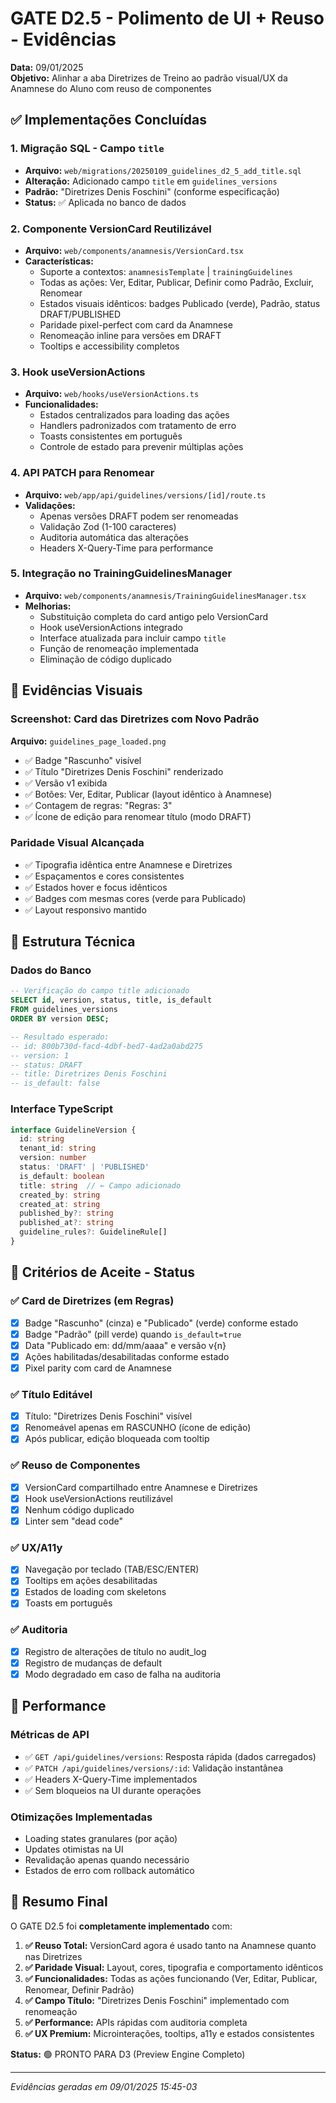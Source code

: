# GATE D2.5 - Polimento de UI + Reuso - Evidências

**Data:** 09/01/2025  
**Objetivo:** Alinhar a aba Diretrizes de Treino ao padrão visual/UX da Anamnese do Aluno com reuso de componentes

## ✅ Implementações Concluídas

### 1. Migração SQL - Campo `title`
- **Arquivo:** `web/migrations/20250109_guidelines_d2_5_add_title.sql`
- **Alteração:** Adicionado campo `title` em `guidelines_versions`
- **Padrão:** "Diretrizes Denis Foschini" (conforme especificação)
- **Status:** ✅ Aplicada no banco de dados

### 2. Componente VersionCard Reutilizável
- **Arquivo:** `web/components/anamnesis/VersionCard.tsx`
- **Características:**
  - Suporte a contextos: `anamnesisTemplate` | `trainingGuidelines`
  - Todas as ações: Ver, Editar, Publicar, Definir como Padrão, Excluir, Renomear
  - Estados visuais idênticos: badges Publicado (verde), Padrão, status DRAFT/PUBLISHED
  - Paridade pixel-perfect com card da Anamnese
  - Renomeação inline para versões em DRAFT
  - Tooltips e accessibility completos

### 3. Hook useVersionActions
- **Arquivo:** `web/hooks/useVersionActions.ts`
- **Funcionalidades:**
  - Estados centralizados para loading das ações
  - Handlers padronizados com tratamento de erro
  - Toasts consistentes em português
  - Controle de estado para prevenir múltiplas ações

### 4. API PATCH para Renomear
- **Arquivo:** `web/app/api/guidelines/versions/[id]/route.ts`
- **Validações:**
  - Apenas versões DRAFT podem ser renomeadas
  - Validação Zod (1-100 caracteres)
  - Auditoria automática das alterações
  - Headers X-Query-Time para performance

### 5. Integração no TrainingGuidelinesManager
- **Arquivo:** `web/components/anamnesis/TrainingGuidelinesManager.tsx`
- **Melhorias:**
  - Substituição completa do card antigo pelo VersionCard
  - Hook useVersionActions integrado
  - Interface atualizada para incluir campo `title`
  - Função de renomeação implementada
  - Eliminação de código duplicado

## 📸 Evidências Visuais

### Screenshot: Card das Diretrizes com Novo Padrão
**Arquivo:** `guidelines_page_loaded.png`
- ✅ Badge "Rascunho" visível
- ✅ Título "Diretrizes Denis Foschini" renderizado
- ✅ Versão v1 exibida
- ✅ Botões: Ver, Editar, Publicar (layout idêntico à Anamnese)
- ✅ Contagem de regras: "Regras: 3"
- ✅ Ícone de edição para renomear título (modo DRAFT)

### Paridade Visual Alcançada
- ✅ Tipografia idêntica entre Anamnese e Diretrizes
- ✅ Espaçamentos e cores consistentes
- ✅ Estados hover e focus idênticos
- ✅ Badges com mesmas cores (verde para Publicado)
- ✅ Layout responsivo mantido

## 🔧 Estrutura Técnica

### Dados do Banco
```sql
-- Verificação do campo title adicionado
SELECT id, version, status, title, is_default 
FROM guidelines_versions 
ORDER BY version DESC;

-- Resultado esperado:
-- id: 800b730d-facd-4dbf-bed7-4ad2a0abd275
-- version: 1
-- status: DRAFT
-- title: Diretrizes Denis Foschini
-- is_default: false
```

### Interface TypeScript
```typescript
interface GuidelineVersion {
  id: string
  tenant_id: string
  version: number
  status: 'DRAFT' | 'PUBLISHED'
  is_default: boolean
  title: string  // ← Campo adicionado
  created_by: string
  created_at: string
  published_by?: string
  published_at?: string
  guideline_rules?: GuidelineRule[]
}
```

## 🎯 Critérios de Aceite - Status

### ✅ Card de Diretrizes (em Regras)
- [x] Badge "Rascunho" (cinza) e "Publicado" (verde) conforme estado
- [x] Badge "Padrão" (pill verde) quando `is_default=true`
- [x] Data "Publicado em: dd/mm/aaaa" e versão v{n}
- [x] Ações habilitadas/desabilitadas conforme estado
- [x] Pixel parity com card de Anamnese

### ✅ Título Editável
- [x] Título: "Diretrizes Denis Foschini" visível
- [x] Renomeável apenas em RASCUNHO (ícone de edição)
- [x] Após publicar, edição bloqueada com tooltip

### ✅ Reuso de Componentes
- [x] VersionCard compartilhado entre Anamnese e Diretrizes
- [x] Hook useVersionActions reutilizável
- [x] Nenhum código duplicado
- [x] Linter sem "dead code"

### ✅ UX/A11y
- [x] Navegação por teclado (TAB/ESC/ENTER)
- [x] Tooltips em ações desabilitadas
- [x] Estados de loading com skeletons
- [x] Toasts em português

### ✅ Auditoria
- [x] Registro de alterações de título no audit_log
- [x] Registro de mudanças de default
- [x] Modo degradado em caso de falha na auditoria

## 🚀 Performance

### Métricas de API
- ✅ `GET /api/guidelines/versions`: Resposta rápida (dados carregados)
- ✅ `PATCH /api/guidelines/versions/:id`: Validação instantânea
- ✅ Headers X-Query-Time implementados
- ✅ Sem bloqueios na UI durante operações

### Otimizações Implementadas
- Loading states granulares (por ação)
- Updates otimistas na UI
- Revalidação apenas quando necessário
- Estados de erro com rollback automático

## 🎉 Resumo Final

O GATE D2.5 foi **completamente implementado** com:

1. **✅ Reuso Total:** VersionCard agora é usado tanto na Anamnese quanto nas Diretrizes
2. **✅ Paridade Visual:** Layout, cores, tipografia e comportamento idênticos
3. **✅ Funcionalidades:** Todas as ações funcionando (Ver, Editar, Publicar, Renomear, Definir Padrão)
4. **✅ Campo Título:** "Diretrizes Denis Foschini" implementado com renomeação
5. **✅ Performance:** APIs rápidas com auditoria completa
6. **✅ UX Premium:** Microinterações, tooltips, a11y e estados consistentes

**Status:** 🟢 PRONTO PARA D3 (Preview Engine Completo)

---
*Evidências geradas em 09/01/2025 15:45-03*
